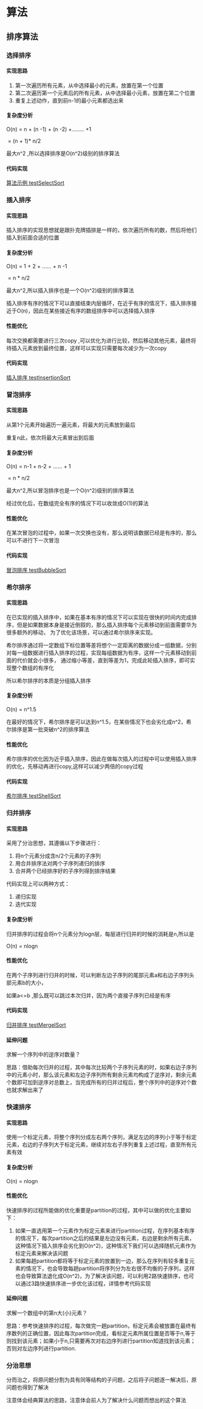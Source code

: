 # 算法

## 排序算法

### 选择排序

#### 实现思路

1. 第一次遍历所有元素，从中选择最小的元素，放置在第一个位置
2. 第二次遍历第一个元素后的所有元素，从中选择最小元素，放置在第二个位置
3. 重复上述动作，直到前n-1的最小元素都选出来

#### 复杂度分析

O(n) = n + (n -1) + (n -2) +........ +1

​         =  (n + 1)* n/2

最大n^2 ,所以选择排序是O(n^2)级别的排序算法

#### 代码实现

[算法示例 testSelectSort](https://github.com/Jiesean/Android-Interview-Notes/tree/master/demo/AlgorithmTrain)

### 插入排序

#### 实现思路

插入排序的实现思想就是跟扑克牌插排是一样的，依次遍历所有的数，然后将他们插入到前面合适的位置

#### 复杂度分析

O(n) = 1 + 2 + ...... + n -1

​         = n * n/2

最大n^2,所以插入排序也是一个O(n^2)级别的排序算法

插入排序有序的情况下可以直接结束内层循环，在近乎有序的情况下，插入排序接近于O(n)，因此在某些接近有序的数组排序中可以选择插入排序

#### 性能优化

每次交换都需要进行三次copy ,可以优化为进行比较，然后移动其他元素，最终将待插入元素放到最终位置，这样可以实现只需要每次减少为一次copy

#### 代码实现

[插入排序 testInsertionSort](https://github.com/Jiesean/Android-Interview-Notes/tree/master/demo/AlgorithmTrain)

### 冒泡排序

#### 实现思路

从第1个元素开始遍历一遍元素，将最大的元素放到最后

重复n此，依次将最大元素冒出到后面

#### 复杂度分析

O(n) = n-1 + n-2 + ...... + 1

​         =   n * n/2

最大n^2,所以冒泡排序也是一个O(n^2)级别的排序算法

经过优化后，在数组完全有序的情况下可以收敛成O(1)的算法

#### 性能优化

在某次冒泡的过程中，如果一次交换也没有，那么说明该数据已经是有序的，那么可以不进行下一次冒泡

#### 代码实现

[冒泡排序 testBubbleSort](https://github.com/Jiesean/Android-Interview-Notes/tree/master/demo/AlgorithmTrain)

### 希尔排序

#### 实现思路

在已实现的插入排序中，如果在基本有序的情况下可以实现在很快的时间内完成排序，但是如果数据本身是接近倒叙的，那么插入排序每个元素移动到前面需要华为很多额外的移动，
为了优化该场景，可以通过希尔排序来实现。

希尔排序通过将一定数组下标位置等差将想个一定距离的数据分成一组数据，分别对每一组数据进行插入排序的过程，实现每组数据为有序，这样一个元素移动到前面的代价就会小很多，
通过缩小等差，直到等差为1，完成此轮插入排序，即可实现整个数组的有序化

所以希尔排序的本质是分组插入排序

#### 复杂度分析

O(n) = n^1.5

在最好的情况下，希尔排序是可以达到n^1.5，在某些情况下也会劣化成n^2，希尔排序是第一批突破n^2的排序算法

#### 性能优化

希尔排序的优化因为近乎插入排序，因此在做每次插入的过程中可以使用插入排序的优化，先移动再进行copy,这样可以减少两倍的copy过程

#### 代码实现

[希尔排序 testShellSort](https://github.com/Jiesean/Android-Interview-Notes/tree/master/demo/AlgorithmTrain)

### 归并排序

#### 实现思路

采用了分治思想，其遵循以下步骤进行：

1. 将n个元素分成含n/2个元素的子序列
2. 用合并排序法对两个子序列递归的排序
3. 合并两个已经排序好的子序列得到排序结果

代码实现上可以两种方式：

1. 递归实现
2. 迭代实现

#### 复杂度分析

归并排序的过程会将n个元素分为logn层，每层进行归并的时候的消耗是n,所以是

O(n) = nlogn

#### 性能优化

在两个子序列进行归并的时候，可以判断左边子序列的尾部元素a和右边子序列头部元素b的大小，

如果a<=b ,那么既可以跳过本次归并，因为两个直接子序列已经是有序

#### 代码实现

[归并排序 testMergelSort](https://github.com/Jiesean/Android-Interview-Notes/tree/master/demo/AlgorithmTrain)

#### 延伸问题

求解一个序列中的逆序对数量？

思路：借助每次归并的过程，其中每次比较两个子序列元素的时，如果右边子序列中的元素小时，那么该元素和左边子序列所有剩余元素均构成了逆序对，剩余元素个数即可加到逆序对总数上，当完成所有的归并过程后，整个序列中的逆序对个数也就求解出来了

### 快速排序

#### 实现思路

使用一个标定元素，将整个序列分成左右两个序列，满足左边的序列小于等于标定元素，右边的子序列大于标定元素，继续对左右子序列重复上述过程，直至所有元素有效

#### 复杂度分析

O(n) = nlogn

#### 性能优化

快速排序的过程所能做的优化重要是partition的过程，其中可以做的优化主要如下：

1. 如果一直选用第一个元素作为标定元素来进行partition过程，在序列基本有序的情况下，每次partition之后的结果是左边没有元素，右边是剩余所有元素，这种情况下插入排序会劣化到O(n^2)，这种情况下我们可以选择随机元素作为标定元素来解决该问题
2. 如果每趟partition都将等于标定元素的放置到一边，那么在序列有较多重复元素的情况下，也会导致每趟partition将序列分为左右很不均衡的子序列，这样也会导致算法退化成O(n^2)，为了解决该问题，可以利用2路快速排序，也可以通过3路快速排序进一步优化该过程，详情参考代码实现

#### 延伸问题

求解一个数组中的第n大(小)元素？

思路：参考快速排序的过程，每次做完一趟partition，标定元素会被放置在最终有序数列的正确位置，因此每次partition完成，看标定元素所属位置是否等于n,等于则找到该元素；如果小于n,只需要再次对右边序列进行partition知道找到该元素；否则对左边序列进行partition.



### 分治思想

分而治之，将原问题分割为具有同等结构的子问题，之后将子问题逐一解决后，原问题也得到了解决

注意体会经典算法的思路，注意体会前人为了解决什么问题而想出的这个算法



